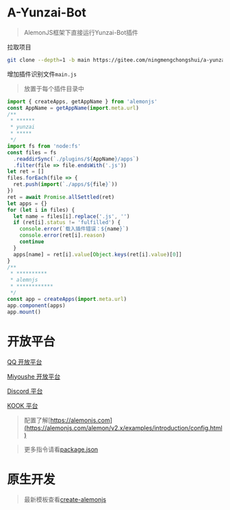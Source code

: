 # A-Yunzai-Bot

> AlemonJS框架下直接运行Yunzai-Bot插件

拉取项目

```sh
git clone --depth=1 -b main https://gitee.com/ningmengchongshui/a-yunzai.git
```

增加插件识别文件`main.js`

> 放置于每个插件目录中

```js
import { createApps, getAppName } from 'alemonjs'
const AppName = getAppName(import.meta.url)
/**
 * ******
 * yunzai
 * *****
 */
import fs from 'node:fs'
const files = fs
  .readdirSync(`./plugins/${AppName}/apps`)
  .filter(file => file.endsWith('.js'))
let ret = []
files.forEach(file => {
  ret.push(import(`./apps/${file}`))
})
ret = await Promise.allSettled(ret)
let apps = {}
for (let i in files) {
  let name = files[i].replace('.js', '')
  if (ret[i].status != 'fulfilled') {
    console.error(`载入插件错误：${name}`)
    console.error(ret[i].reason)
    continue
  }
  apps[name] = ret[i].value[Object.keys(ret[i].value)[0]]
}
/**
 * **********
 * alemnjs
 * ************
 */
const app = createApps(import.meta.url)
app.component(apps)
app.mount()
```

# 开放平台

[QQ 开放平台](https://q.qq.com/#/)

[Miyoushe 开放平台](https://open.miyoushe.com/#/login)

[Discord 平台](https://discord.com/developers/applications)

[KOOK 平台](https://developer.kookapp.cn/doc/)

> 配置了解[https://alemonjs.com](https://alemonjs.com/alemon/v2.x/examples/introduction/config.html)

> 更多指令请看[package.json](./package.json)

# 原生开发

> 最新模板查看[create-alemonjs](https://gitee.com/ningmengchongshui/alemon/tree/cli/bin/template)
